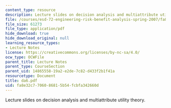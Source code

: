```yaml
---
content_type: resource
description: Lecture slides on decision analysis and multiattribute utility theory.
file: /courses/esd-72-engineering-risk-benefit-analysis-spring-2007/fa8e32c7706086815b54fcbfa342660d_da6.pdf
file_size: 61273
file_type: application/pdf
hide_download: true
hide_download_original: null
learning_resource_types:
- Lecture Notes
license: https://creativecommons.org/licenses/by-nc-sa/4.0/
ocw_type: OCWFile
parent_title: Lecture Notes
parent_type: CourseSection
parent_uid: 14865558-19a2-e2de-7c82-d433f2b1f41a
resourcetype: Document
title: da6.pdf
uid: fa8e32c7-7060-8681-5b54-fcbfa342660d
---
```

Lecture slides on decision analysis and multiattribute utility theory.